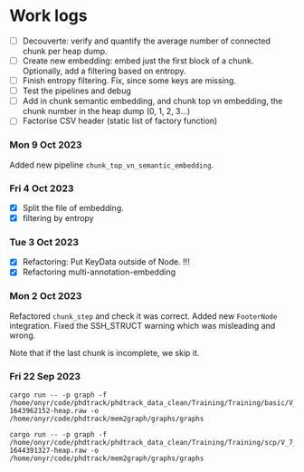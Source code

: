 # Work logs

* [ ] Decouverte: verify and quantify the average number of connected chunk per heap dump.
* [ ] Create new embedding: embed just the first block of a chunk. Optionally, add a filtering based on entropy.
* [ ] Finish entropy filtering. Fix, since some keys are missing.
* [ ] Test the pipelines and debug
* [ ] Add in chunk semantic embedding, and chunk top vn embedding, the chunk number in the heap dump (0, 1, 2, 3...)
* [ ] Factorise CSV header (static list of factory function)

### Mon 9 Oct 2023

Added new pipeline `chunk_top_vn_semantic_embedding`.

### Fri 4 Oct 2023

* [X] Split the file of embedding.
* [X] filtering by entropy

### Tue 3 Oct 2023

* [X] Refactoring: Put KeyData outside of Node. !!!
* [X] Refactoring multi-annotation-embedding

### Mon 2 Oct 2023

Refactored `chunk_step` and check it was correct. Added new `FooterNode` integration. Fixed the SSH_STRUCT warning which was misleading and wrong.

Note that if the last chunk is incomplete, we skip it.

### Fri 22 Sep 2023

```shell
cargo run -- -p graph -f /home/onyr/code/phdtrack/phdtrack_data_clean/Training/Training/basic/V_7_1_P1/24/17016-1643962152-heap.raw -o /home/onyr/code/phdtrack/mem2graph/graphs/graphs

cargo run -- -p graph -f /home/onyr/code/phdtrack/phdtrack_data_clean/Training/Training/scp/V_7_8_P1/16/302-1644391327-heap.raw -o /home/onyr/code/phdtrack/mem2graph/graphs/graphs
```
